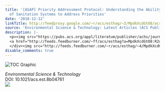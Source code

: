 ```yaml
---
title: '[ASAP] Priority Addressment Protocol: Understanding the Ability and Potential
  of Sanitation Systems to Address Priorities'
date: '2018-12-12'
linkTitle: http://feedproxy.google.com/~r/acs/esthag/~3/MpdkXcdGtO8/acs.est.8b04761
source: 'Environmental Science & Technology: Latest Articles (ACS Publications)'
description: |-
  <p><img src="https://pubs.acs.org/appl/literatum/publisher/achs/journals/content/esthag/0/esthag.ahead-of-print/acs.est.8b04761/20181212/images/medium/es-2018-04761q_0004.gif" alt="TOC Graphic"/></p><div><cite>Environmental Science & Technology</cite></div><div>DOI: 10.1021/acs.est.8b04761</div><div class="feedflare">
  <a href="http://feeds.feedburner.com/~ff/acs/esthag?a=MpdkXcdGtO8:R2djzfSjvY4:yIl2AUoC8zA"><img src="http://feeds.feedburner.com/~ff/acs/esthag?d=yIl2AUoC8zA" border="0"></img></a>
  </div><img src="http://feeds.feedburner.com/~r/acs/esthag/~4/MpdkXcdGtO8" height="1" width="1" ...
disable_comments: true
---
```

<p><img src="https://pubs.acs.org/appl/literatum/publisher/achs/journals/content/esthag/0/esthag.ahead-of-print/acs.est.8b04761/20181212/images/medium/es-2018-04761q_0004.gif" alt="TOC Graphic"/></p><div><cite>Environmental Science & Technology</cite></div><div>DOI: 10.1021/acs.est.8b04761</div><div class="feedflare">
<a href="http://feeds.feedburner.com/~ff/acs/esthag?a=MpdkXcdGtO8:R2djzfSjvY4:yIl2AUoC8zA"><img src="http://feeds.feedburner.com/~ff/acs/esthag?d=yIl2AUoC8zA" border="0"></img></a>
</div><img src="http://feeds.feedburner.com/~r/acs/esthag/~4/MpdkXcdGtO8" height="1" width="1" ...